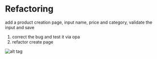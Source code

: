 # Refactoring
add a product creation page, input name, price and category, validate the input and save

1. correct the bug and test it via opa
2. refactor create page

![alt tag](https://user-images.githubusercontent.com/31752565/42742111-be33d364-88ea-11e8-9e5c-ff14362b369f.png)
